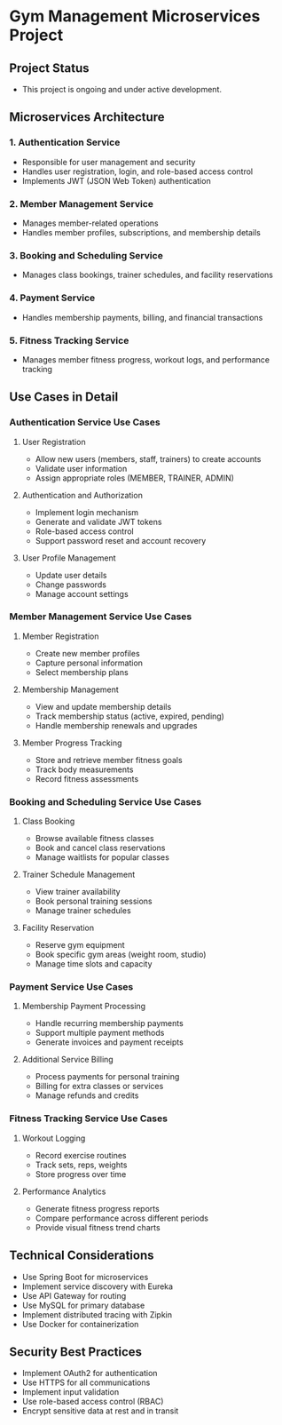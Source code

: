 # Gym Management Microservices Project
## Project Status
- This project is ongoing and under active development.

## Microservices Architecture
### 1. Authentication Service
- Responsible for user management and security
- Handles user registration, login, and role-based access control
- Implements JWT (JSON Web Token) authentication

### 2. Member Management Service
- Manages member-related operations
- Handles member profiles, subscriptions, and membership details

### 3. Booking and Scheduling Service
- Manages class bookings, trainer schedules, and facility reservations

### 4. Payment Service
- Handles membership payments, billing, and financial transactions

### 5. Fitness Tracking Service
- Manages member fitness progress, workout logs, and performance tracking

## Use Cases in Detail

### Authentication Service Use Cases
1. User Registration
   - Allow new users (members, staff, trainers) to create accounts
   - Validate user information
   - Assign appropriate roles (MEMBER, TRAINER, ADMIN)

2. Authentication and Authorization
   - Implement login mechanism
   - Generate and validate JWT tokens
   - Role-based access control
   - Support password reset and account recovery

3. User Profile Management
   - Update user details
   - Change passwords
   - Manage account settings

### Member Management Service Use Cases
1. Member Registration
   - Create new member profiles
   - Capture personal information
   - Select membership plans

2. Membership Management
   - View and update membership details
   - Track membership status (active, expired, pending)
   - Handle membership renewals and upgrades

3. Member Progress Tracking
   - Store and retrieve member fitness goals
   - Track body measurements
   - Record fitness assessments

### Booking and Scheduling Service Use Cases
1. Class Booking
   - Browse available fitness classes
   - Book and cancel class reservations
   - Manage waitlists for popular classes

2. Trainer Schedule Management
   - View trainer availability
   - Book personal training sessions
   - Manage trainer schedules

3. Facility Reservation
   - Reserve gym equipment
   - Book specific gym areas (weight room, studio)
   - Manage time slots and capacity

### Payment Service Use Cases
1. Membership Payment Processing
   - Handle recurring membership payments
   - Support multiple payment methods
   - Generate invoices and payment receipts

2. Additional Service Billing
   - Process payments for personal training
   - Billing for extra classes or services
   - Manage refunds and credits

### Fitness Tracking Service Use Cases
1. Workout Logging
   - Record exercise routines
   - Track sets, reps, weights
   - Store progress over time

2. Performance Analytics
   - Generate fitness progress reports
   - Compare performance across different periods
   - Provide visual fitness trend charts

## Technical Considerations
- Use Spring Boot for microservices
- Implement service discovery with Eureka
- Use API Gateway for routing
- Use MySQL for primary database
- Implement distributed tracing with Zipkin
- Use Docker for containerization

## Security Best Practices
- Implement OAuth2 for authentication
- Use HTTPS for all communications
- Implement input validation
- Use role-based access control (RBAC)
- Encrypt sensitive data at rest and in transit

